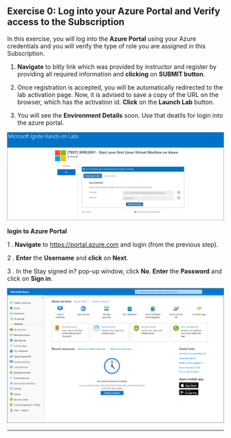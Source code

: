 Exercise 0: Log into your Azure Portal and Verify access to the Subscription
----------------------------------------------------------------------------

In this exercise, you will log into the **Azure Portal** using your Azure credentials and you will verify the type of role you are assigned in this Subscription.

1.	**Navigate** to bitly link which was provided by instructor and register by providing all required information and **clicking** on **SUBMIT button**.<br/>

2. Once registration is accepted, you will be automatically redirected to the lab activation page. Now, it is advised to save a copy of the URL on the browser, which has the activation id. **Click** on the **Launch Lab** button.<br/>

3. You will see the **Environment Details** soon. Use that deatils for login into the azure portal.<br/>

  <img src="images/azurelogincredentials.png "/><br/>
  
 **login to Azure Portal** 

1 . **Navigate** to https://portal.azure.com and login (from the previous step).

2 . **Enter** the **Username** and **click** on **Next**.<br/>

3 .	In the Stay signed in? pop-up window, click **No**. **Enter** the **Password** and click on **Sign in**.<br/>

   <img src="images/fpage.png "/><br/>
   
   
   ---------------------------------------------------------------------------------------------------------------
